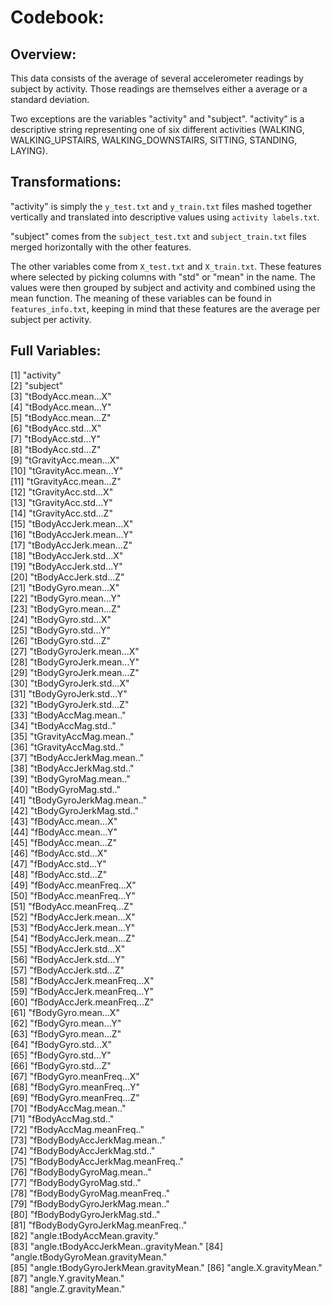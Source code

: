 Codebook:
=========

Overview:
---------

This data consists of the average of several accelerometer readings by subject by activity. Those readings are themselves either a average or a standard deviation.

Two exceptions are the variables "activity" and "subject". "activity" is a descriptive string representing one of six different activities (WALKING, WALKING_UPSTAIRS, WALKING_DOWNSTAIRS, SITTING, STANDING, LAYING).

Transformations:
----------------

"activity" is simply the `y_test.txt` and `y_train.txt` files mashed together vertically and translated into descriptive values using `activity labels.txt`. 

"subject" comes from the `subject_test.txt` and `subject_train.txt` files merged horizontally with the other features.

The other variables come from `X_test.txt` and `X_train.txt`. These features where selected by picking columns with "std" or "mean" in the name. The values were then grouped by subject and activity and combined using the mean function. The meaning of these variables can be found in `features_info.txt`, keeping in mind that these features are the average per subject per activity.

Full Variables:
---------------
 [1] "activity"                            
 [2] "subject"                             
 [3] "tBodyAcc.mean...X"                   
 [4] "tBodyAcc.mean...Y"                   
 [5] "tBodyAcc.mean...Z"                   
 [6] "tBodyAcc.std...X"                    
 [7] "tBodyAcc.std...Y"                    
 [8] "tBodyAcc.std...Z"                    
 [9] "tGravityAcc.mean...X"                
[10] "tGravityAcc.mean...Y"                
[11] "tGravityAcc.mean...Z"                
[12] "tGravityAcc.std...X"                 
[13] "tGravityAcc.std...Y"                 
[14] "tGravityAcc.std...Z"                 
[15] "tBodyAccJerk.mean...X"               
[16] "tBodyAccJerk.mean...Y"               
[17] "tBodyAccJerk.mean...Z"               
[18] "tBodyAccJerk.std...X"                
[19] "tBodyAccJerk.std...Y"                
[20] "tBodyAccJerk.std...Z"                
[21] "tBodyGyro.mean...X"                  
[22] "tBodyGyro.mean...Y"                  
[23] "tBodyGyro.mean...Z"                  
[24] "tBodyGyro.std...X"                   
[25] "tBodyGyro.std...Y"                   
[26] "tBodyGyro.std...Z"                   
[27] "tBodyGyroJerk.mean...X"              
[28] "tBodyGyroJerk.mean...Y"              
[29] "tBodyGyroJerk.mean...Z"              
[30] "tBodyGyroJerk.std...X"               
[31] "tBodyGyroJerk.std...Y"               
[32] "tBodyGyroJerk.std...Z"               
[33] "tBodyAccMag.mean.."                  
[34] "tBodyAccMag.std.."                   
[35] "tGravityAccMag.mean.."               
[36] "tGravityAccMag.std.."                
[37] "tBodyAccJerkMag.mean.."              
[38] "tBodyAccJerkMag.std.."               
[39] "tBodyGyroMag.mean.."                 
[40] "tBodyGyroMag.std.."                  
[41] "tBodyGyroJerkMag.mean.."             
[42] "tBodyGyroJerkMag.std.."              
[43] "fBodyAcc.mean...X"                   
[44] "fBodyAcc.mean...Y"                   
[45] "fBodyAcc.mean...Z"                   
[46] "fBodyAcc.std...X"                    
[47] "fBodyAcc.std...Y"                    
[48] "fBodyAcc.std...Z"                    
[49] "fBodyAcc.meanFreq...X"               
[50] "fBodyAcc.meanFreq...Y"               
[51] "fBodyAcc.meanFreq...Z"               
[52] "fBodyAccJerk.mean...X"               
[53] "fBodyAccJerk.mean...Y"               
[54] "fBodyAccJerk.mean...Z"               
[55] "fBodyAccJerk.std...X"                
[56] "fBodyAccJerk.std...Y"                
[57] "fBodyAccJerk.std...Z"                
[58] "fBodyAccJerk.meanFreq...X"           
[59] "fBodyAccJerk.meanFreq...Y"           
[60] "fBodyAccJerk.meanFreq...Z"           
[61] "fBodyGyro.mean...X"                  
[62] "fBodyGyro.mean...Y"                  
[63] "fBodyGyro.mean...Z"                  
[64] "fBodyGyro.std...X"                   
[65] "fBodyGyro.std...Y"                   
[66] "fBodyGyro.std...Z"                   
[67] "fBodyGyro.meanFreq...X"              
[68] "fBodyGyro.meanFreq...Y"              
[69] "fBodyGyro.meanFreq...Z"              
[70] "fBodyAccMag.mean.."                  
[71] "fBodyAccMag.std.."                   
[72] "fBodyAccMag.meanFreq.."              
[73] "fBodyBodyAccJerkMag.mean.."          
[74] "fBodyBodyAccJerkMag.std.."           
[75] "fBodyBodyAccJerkMag.meanFreq.."      
[76] "fBodyBodyGyroMag.mean.."             
[77] "fBodyBodyGyroMag.std.."              
[78] "fBodyBodyGyroMag.meanFreq.."         
[79] "fBodyBodyGyroJerkMag.mean.."         
[80] "fBodyBodyGyroJerkMag.std.."          
[81] "fBodyBodyGyroJerkMag.meanFreq.."     
[82] "angle.tBodyAccMean.gravity."         
[83] "angle.tBodyAccJerkMean..gravityMean."
[84] "angle.tBodyGyroMean.gravityMean."    
[85] "angle.tBodyGyroJerkMean.gravityMean."
[86] "angle.X.gravityMean."                
[87] "angle.Y.gravityMean."                
[88] "angle.Z.gravityMean."